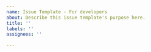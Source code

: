 ```yaml
---
name: Issue Template - For developers
about: Describe this issue template's purpose here.
title: ''
labels: ''
assignees: ''

---
```


<!--
- Give context to what the issue is
- Emphasise outcomes, over how you do it. i.e. Make sure to state the **outcome** of the work. e.g. "The **outcome** of this `issue` is..."
 --!>
